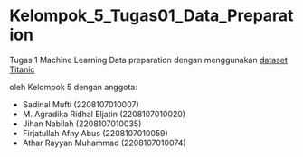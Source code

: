 # Kelompok_5_Tugas01_Data_Preparation

Tugas 1 Machine Learning Data preparation dengan menggunakan [dataset Titanic](https://www.kaggle.com/datasets/yasserh/titanic-dataset)

oleh Kelompok 5 dengan anggota:
* Sadinal Mufti (2208107010007)
* M. Agradika Ridhal Eljatin (2208107010020)
* Jihan Nabilah (2208107010035)
* Firjatullah Afny Abus (2208107010059)
* Athar Rayyan Muhammad (2208107010074)
